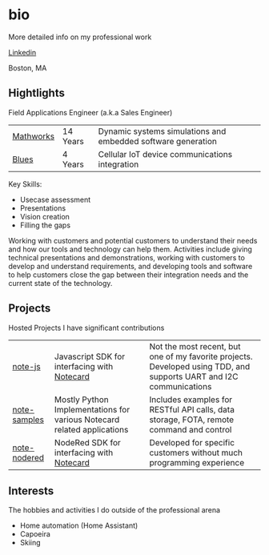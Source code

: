 # bio
More detailed info on my professional work

[Linkedin](www.linkedin.com/in/greg-wolff-63482b8b)

Boston, MA


## Hightlights
Field Applications Engineer 
(a.k.a Sales Engineer)

| | | |
|---|---|---|
|[Mathworks](https://mathworks.com) | 14 Years | Dynamic systems simulations and embedded software generation|
|[Blues](blues.com) | 4 Years | Cellular IoT device communications integration|

Key Skills:
 - Usecase assessment
 - Presentations
 - Vision creation
 - Filling the gaps

Working with customers and potential customers to understand their needs and how our tools and technology can help them.  Activities include giving technical presentations and demonstrations, working with customers to develop and understand requirements, and developing tools and software to help customers close the gap between their integration needs and the current state of the technology.


## Projects

Hosted Projects I have significant contributions

| | | |
|---|---|---|
|[note-js](https://github.com/blues/note-js)| Javascript SDK for interfacing with [Notecard](https://blues.com/products/notecard/) | Not the most recent, but one of my favorite projects.  Developed using TDD, and supports UART and I2C communications |
|[note-samples](https://github.com/blues/note-samples)| Mostly Python Implementations for various Notecard related applications | Includes examples for RESTful API calls, data storage, FOTA, remote command and control |
|[note-nodered](https://github.com/blues/note-nodered)| NodeRed SDK for interfacing with [Notecard](https://blues.com/products/notecard/) | Developed for specific customers without much programming experience |


## Interests
The hobbies and activities I do outside of the professional arena

- Home automation (Home Assistant)
- Capoeira
- Skiing


